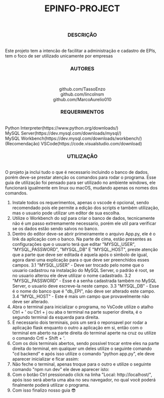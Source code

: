 <h1 align="center"> EPINFO-PROJECT </h1></br>
<h3 align="center"> DESCRIÇÃO </h3></br>
Este projeto tem a intencão de facilitar a administração e cadastro de EPIs, tem o foco de ser utilizado unicamente por empresas<br/>
 
<h3 align="center"> AUTORES </h3></br>
<p align="center">
github.com/TassoEnzo<br/>
github.com/lincolnsm<br/>
github.com/MarcoAurelio010<br/>
</p>

<h3 align="center"> REQUERIMENTOS </h3></br>
Python Interpreter(https://www.python.org/downloads/)</br>
MySQL Server(https://dev.mysql.com/downloads/mysql/)</br>
MySQL Workbench(https://dev.mysql.com/downloads/workbench/)</br>
(Recomendação) VSCode(https://code.visualstudio.com/download)</br>

<h3 align="center"> UTILIZAÇÃO </h3></br>
O projeto ja inclui tudo o que é necessario incluindo o banco de dados, porém deve-se prestar atenção os comandos para rodar o programa. Esse guia de utilização foi pensado para ser utilizado no ambiente windows, ele funcionará igualmente em linux ou macOS, mudando apenas os nomes dos comandos.</br>

1. Instale todos os requerimentos, apenas o vscode é opcional, sendo recomendado pois ele permite a edição dos scripts e também utilização, mas o usuario pode utilizar um editor de sua escolha.</br>
2. Utilize o Workbench do sql para criar o banco de dados, tecnicamente não é um passo extremamente necessario, porém ele util para verificar se os dados estão sendo salvos no banco.</br>
3. Dentro do editor deve-se abrir primeiramente o arquivo App.py, ele é o link da aplicação com o banco. Na parte de cima, estão presentes as configurações que o usuario terá que editar "MYSQL_USER", "MYSQL_PASSWORD", "MYSQL_DB" E "MYSQL_HOST", preste atenção que a parte que deve ser editada é aquela após o simbolo de igual, agora darei uma explicação para o que deve ser preenchidos esses campos.
   3.1 "MYSQL_USER" - Deve ser trocado pelo nome que o usuario cadastrou na instalação do MySQL Server, o padrão é root, se no usuario alterou ele deve utilizar o nome cadastrado.
   3.2 "MYSQL_PASSWORD" - Esse é a senha cadastrada também no MySQL Server, o usuario deve escreve-la neste campo.
   3.3 "MYSQL_DB" - Esse é o nome do banco que é "db_EPI", não deve ser alterado este campo.
   3.4 "MYQL_HOST" - Este é mais um campo que provavelmente não deve ser alterado.
4. Abra o terminal para inicializar o programa, no VsCode utilize o atalho Ctrl + ' ou Ctrl + j ou aba o terminal na parte superior direita, é o segundo terminal da esquerda para direita.
5. É necessario dois terminais, pois um será o reponsavel por rodar a aplicação flask enquanto o outro a aplicação em si, então com o terminal em aberto na parte direita do terminal aperte na cruz ou utilize o comando Crtl + Shift + '.
6. Com os dois terminais abertos, sendo possivel trocar entre eles na parte direita do terminal, em qualquer um deles utilize o seguinte comando "cd backend" e após isso utilize o comando "python app.py", ele deve aparecer inicializar e ficar assim:
7. Não feche o terminal, apenas troque para o outro e utilize o seguinte comando "npm run dev" ele deve aparecer isto:
8. Com o botão Ctrl pressionado click na linha "Local: http://localhost/", após isso será aberta uma aba no seu navegador, no qual você poderá finalmente poderá utilizar o programa.
9. Com isso finalizo nosso guia 😎 
